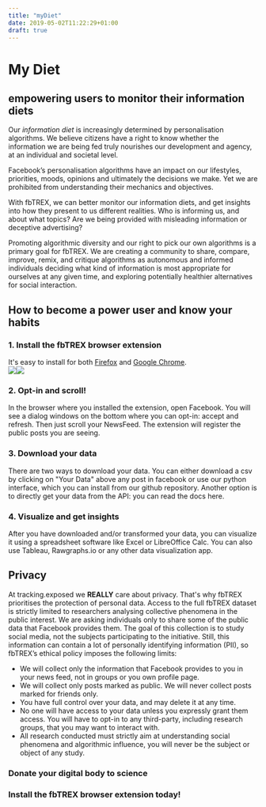 ```yaml
---
title: "myDiet"
date: 2019-05-02T11:22:29+01:00
draft: true
---
```


# My Diet
## empowering users to monitor their information diets

Our *information diet* is increasingly determined by personalisation algorithms. We believe citizens have a right to know whether the information we are being fed truly nourishes our development and agency, at an individual and societal level.

Facebook’s personalisation algorithms have an impact on our lifestyles, priorities, moods, opinions and ultimately the decisions we make. Yet we are prohibited from understanding their mechanics and objectives. 

With fbTREX, we can better monitor our information diets, and get insights into how they present to us different realities. Who is informing us, and about what topics? Are we being provided with misleading information or deceptive advertising?

Promoting algorithmic diversity and our right to pick our own algorithms is a primary goal for fbTREX. We are creating a community to share, compare, improve, remix, and critique algorithms as autonomous and informed individuals deciding what kind of information is most appropriate for ourselves at any given time, and exploring potentially healthier alternatives for social interaction.


## How to become a power user and know your habits

### 1. Install the fbTREX browser extension

It's easy to install for both [Firefox](https://addons.mozilla.org/en-US/firefox/addon/facebook-tracking-exposed/) and [Google Chrome](https://chrome.google.com/webstore/detail/facebooktrackingexposed/fnknflppefckhjhecbfigfhlcbmcnmmi).<br>
<a target="_blank" href="https://addons.mozilla.org/en-US/firefox/addon/facebook-tracking-exposed/"><img src="https://facebook.tracking.exposed/images/AMO-button_1.png"></a><a target="_blank" href="https://chrome.google.com/webstore/detail/facebooktrackingexposed/fnknflppefckhjhecbfigfhlcbmcnmmi"><img src="https://facebook.tracking.exposed/images/ChromeWebStore_Badge_v2_206x58.png"></a>

### 2. Opt-in and scroll!
In the browser where you installed the extension, open Facebook. You will see a dialog windows on the bottom where you can opt-in: accept and refresh. Then just scroll your NewsFeed. The extension will register the public posts you are seeing.


### 3. Download your data
There are two ways to download your data. You can either download a csv by clicking on "Your Data" above any post in facebook or use our python interface, which you can install from our github repository. Another option is to directly get your data from the API: you can read the docs here.

### 4. Visualize and get insights
After you have downloaded and/or transformed your data, you can visualize it using a spreadsheet software like Excel or LibreOffice Calc. You can also use Tableau, Rawgraphs.io or any other data visualization app.


## Privacy

At tracking.exposed we **REALLY** care about privacy. That's why fbTREX prioritises the protection of personal data. Access to the full fbTREX dataset is strictly limited to researchers analysing collective phenomena in the public interest. We are asking individuals only to share some of the public data that Facebook provides them. The goal of this collection is to study social media, not the subjects participating to the initiative. Still, this information can contain a lot of personally identifying information (PII), so fbTREX’s ethical policy imposes the following limits:
* We will collect only the information that Facebook provides to you in your news feed, not in groups or you own profile page.
* We will collect only posts marked as public. We will never collect posts marked for friends only.
* You have full control over your data, and may delete it at any time.
* No one will have access to your data unless you expressly grant them access. You will have to opt-in to any third-party, including research groups, that you may want to interact with.
* All research conducted must strictly aim at understanding social phenomena and algorithmic influence, you will never be the subject or object of any study.


### Donate your digital body to science
### Install the fbTREX browser extension today!
